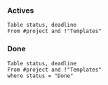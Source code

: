 ### Actives

```dataview
Table status, deadline
From #project and !"Templates"
```

### Done

```dataview
Table status, deadline
From #project and !"Templates"
where status = "Done"
```
